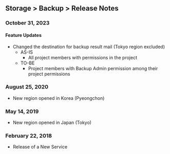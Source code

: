 ## Storage > Backup > Release Notes

### October 31, 2023
#### Feature Updates
* Changed the destination for backup result mail (Tokyo region excluded)
    * AS-IS
        * All project members with permissions in the project
    * TO-BE
        * Project members with Backup Admin permission among their project permissions

### August 25, 2020
* New region opened in Korea (Pyeongchon)

### May 14, 2019
* New region opened in Japan (Tokyo)

### February 22, 2018
* Release of a New Service
